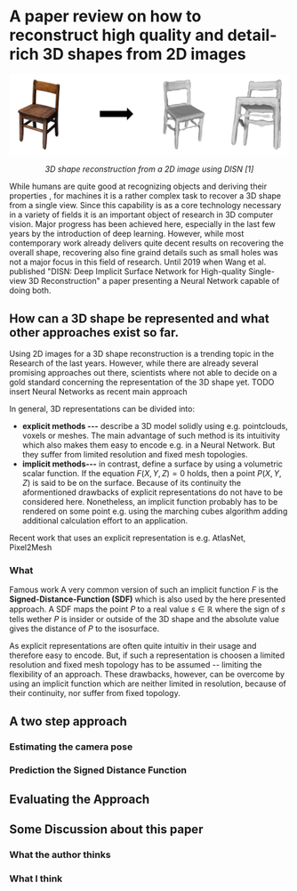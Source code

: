 

# A paper review on how to reconstruct high quality and detail-rich 3D shapes from 2D images
![enter image description here](https://github.com/bockph/DISN-Presentation/blob/master/title_1.png?raw=true)
<center><i>3D shape reconstruction from a 2D image using DISN [1]</i></center> 

While humans are quite good at recognizing objects and deriving their properties , for machines it is a rather complex task to recover a 3D shape from a single view. Since this capability is as a core technology necessary in a variety of fields it is an important object of research in 3D computer vision.  Major progress has been achieved here, especially in the last few years by the introduction of deep learning. However, while most contemporary work already delivers quite decent results on recovering the overall shape, recovering also fine graind details such as small holes was not a major focus in this field of research. Until 2019 when Wang et al. published "DISN: Deep Implicit Surface Network for High-quality Single-view 3D Reconstruction" a paper presenting a Neural Network capable of doing both. 

## How can a 3D shape be represented and what other approaches exist so far.
Using 2D images for a 3D shape reconstruction is a trending topic in the Research of the last years. However, while there are already several promising approaches out there, scientists where not able to decide on a gold standard concerning the representation of the 3D shape yet. TODO insert Neural Networks as recent main approach

In general, 3D representations can be divided into:

 - **explicit methods ---** describe a 3D model solidly using e.g. pointclouds, voxels or meshes. The main advantage of such method is its intuitivity which also makes them easy to encode e.g. in a Neural Network. But they suffer from limited resolution and fixed mesh topologies.
 - **implicit methods---** in contrast, define a surface by using a volumetric scalar function. If the equation $F(X,Y,Z) = 0$ holds, then a point $P(X,Y,Z)$ is said to be on the surface.  Because of its continuity the aformentioned drawbacks of explicit representations do not have to be considered here. Nonetheless, an implicit function probably has to be rendered on some point e.g. using the marching cubes algorithm adding additional calculation effort to an application.


Recent work that uses  an explicit representation is e.g. AtlasNet, Pixel2Mesh
### What 
Famous work
A very common version of such an implicit function $F$ is the **Signed-Distance-Function (SDF)** which is also used by the here presented approach. A SDF maps the point $P$ to a real value $s  \in \mathbb{R}$ where the sign of $s$ tells wether $P$ is insider or outside of the 3D shape and the absolute value gives the distance of $P$ to the isosurface.

As explicit representations are often quite intuitiv in their usage and therefore easy to encode. But, if such a representation is choosen a limited resolution and fixed mesh topology has to be assumed -- limiting the flexibility of an approach. These drawbacks, however, can be overcome by using an implicit function which are neither limited in resolution, because of their continuity,  nor suffer from fixed topology. 





## A two step approach

### Estimating the camera pose

### Prediction the Signed Distance Function

## Evaluating the Approach

## Some Discussion about this paper

### What the author thinks

### What I think

<!--stackedit_data:
eyJoaXN0b3J5IjpbMjAzMzEyNCwtMjEyMTY5MzYwMiw1NTQwNj
c4MDksLTIxNDYyOTM2MjQsMTUyNjEyNzQ4Niw1MjM3MTc4MzMs
LTk4MzA3Mzk5NCwtMTU0MjQ3NTcyNCwtNDIyODU1NTQyLDIxMj
MyMTE2OTgsLTM0OTg5MTI4NSwtMTQ1Mzk3NzA1OSwyNzY3Mjc1
NSwxNTI4NzEyMzQ3LC0yNTUwNjk2NzAsLTg2MDMxNDIyMCwxMz
M2NzYxMTE2LC0xMDczNTc3NDUyLDIwMDAyODA4MDEsLTY2OTU0
NDg1Nl19
-->